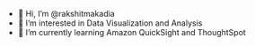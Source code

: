 - 👋 Hi, I’m @rakshitmakadia
- 👀 I’m interested in Data Visualization and Analysis
- 🌱 I’m currently learning Amazon QuickSight and ThoughtSpot


<!---
rakshitmakadia/rakshitmakadia is a ✨ special ✨ repository because its `README.md` (this file) appears on your GitHub profile.
You can click the Preview link to take a look at your changes.
--->
